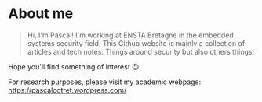 # About me


> Hi, I'm Pascal! I'm working at ENSTA Bretagne in the embedded systems security field.
> This Github website is mainly a collection of articles and tech notes. Things around security but also others things!

Hope you'll find something of interest :wink:

For research purposes, please visit my academic webpage: https://pascalcotret.wordpress.com/



